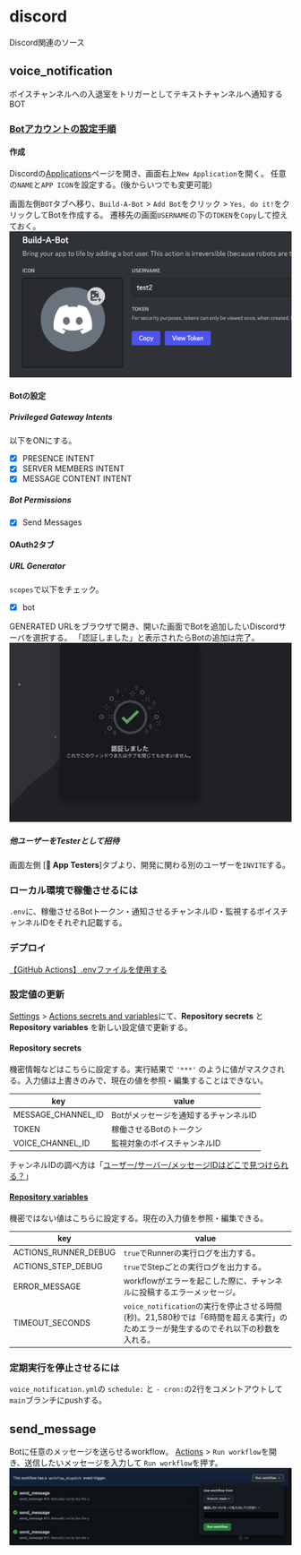 # discord

Discord関連のソース
<!--  -->
## voice_notification

ボイスチャンネルへの入退室をトリガーとしてテキストチャンネルへ通知するBOT

### [Botアカウントの設定手順](https://discordpy.readthedocs.io/ja/latest/discord.html)

#### 作成

Discordの[Applications](https://discord.com/developers/applications)ページを開き、画面右上`New Application`を開く。
任意の`NAME`と`APP ICON`を設定する。(後からいつでも変更可能)

画面左側`BOT`タブへ移り、`Build-A-Bot` > `Add Bot`をクリック > `Yes, do it!`をクリックしてBotを作成する。
遷移先の画面`USERNAME`の下の`TOKEN`を`Copy`して控えておく。
![TOKEN](/img/create01.png)

#### Botの設定

##### Privileged Gateway Intents

以下をONにする。

- [x] PRESENCE INTENT
- [x] SERVER MEMBERS INTENT
- [x] MESSAGE CONTENT INTENT

##### Bot Permissions

- [x] Send Messages

#### OAuth2タブ

##### URL Generator

`scopes`で以下をチェック。

- [x] bot

GENERATED URLをブラウザで開き、開いた画面でBotを追加したいDiscordサーバを選択する。
「認証しました」と表示されたらBotの追加は完了。
![certificated](/img/create02.png)

##### 他ユーザーをTesterとして招待

画面左側 [**🙋 App Testers**]タブより、開発に関わる別のユーザーを`INVITE`する。

### ローカル環境で稼働させるには

`.env`に、稼働させるBotトークン・通知させるチャンネルID・監視するボイスチャンネルIDをそれぞれ記載する。

### デプロイ

[【GitHub Actions】.envファイルを使用する](https://zenn.dev/big_tanukiudon/articles/fc1a2ff562ce3d)

### 設定値の更新

[Settings](https://github.com/T-School/discord/settings) > [Actions secrets and variables](https://github.com/T-School/discord/settings/secrets/actions)にて、**Repository secrets** と **Repository variables** を新しい設定値で更新する。

#### Repository secrets

機密情報などはこちらに設定する。実行結果で `'***'` のように値がマスクされる。入力値は上書きのみで、現在の値を参照・編集することはできない。

| key                | value                                 |
| ------------------ | ------------------------------------- |
| MESSAGE_CHANNEL_ID | Botがメッセージを通知するチャンネルID |
| TOKEN              | 稼働させるBotのトークン               |
| VOICE_CHANNEL_ID   | 監視対象のボイスチャンネルID          |

チャンネルIDの調べ方は「[ユーザー/サーバー/メッセージIDはどこで見つけられる？](https://support.discord.com/hc/ja/articles/206346498)」

#### [Repository variables](https://github.com/T-School/discord/settings/variables/actions)

機密ではない値はこちらに設定する。現在の入力値を参照・編集できる。

| key                  | value                                                                                                                               |
| -------------------- | ----------------------------------------------------------------------------------------------------------------------------------- |
| ACTIONS_RUNNER_DEBUG | `true`でRunnerの実行ログを出力する。                                                                                                |
| ACTIONS_STEP_DEBUG   | `true`でStepごとの実行ログを出力する。                                                                                              |
| ERROR_MESSAGE        | workflowがエラーを起こした際に、チャンネルに投稿するエラーメッセージ。                                                              |
| TIMEOUT_SECONDS      | `voice_notification`の実行を停止させる時間(秒)。21,580秒では「6時間を超える実行」のためエラーが発生するのでそれ以下の秒数を入れる。 |

### 定期実行を停止させるには

`voice_notification.yml`の `schedule:` と `- cron:`の2行をコメントアウトして `main`ブランチにpushする。

## send_message

Botに任意のメッセージを送らせるworkflow。
[Actions](https://github.com/T-School/discord/actions/workflows/send_message.yml) > `Run workflow`を開き、送信したいメッセージを入力して `Run workflow`を押す。
![send_message1](img/send_message1.png)

